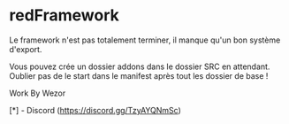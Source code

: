 # redFramework

Le framework n'est pas totalement terminer, il manque qu'un bon système d'export.

Vous pouvez crée un dossier addons dans le dossier SRC en attendant. Oublier pas de le start dans le manifest après tout les dossier de base !

Work By Wezor

[*] - Discord (https://discord.gg/TzyAYQNmSc)
